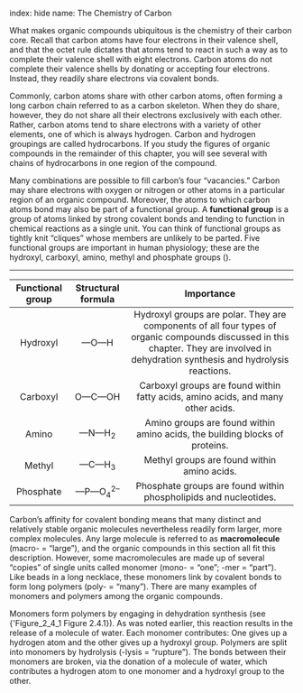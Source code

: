 index: hide
name: The Chemistry of Carbon

What makes organic compounds ubiquitous is the chemistry of their carbon core. Recall that carbon atoms have four electrons in their valence shell, and that the octet rule dictates that atoms tend to react in such a way as to complete their valence shell with eight electrons. Carbon atoms do not complete their valence shells by donating or accepting four electrons. Instead, they readily share electrons via covalent bonds.

Commonly, carbon atoms share with other carbon atoms, often forming a long carbon chain referred to as a carbon skeleton. When they do share, however, they do not share all their electrons exclusively with each other. Rather, carbon atoms tend to share electrons with a variety of other elements, one of which is always hydrogen. Carbon and hydrogen groupings are called hydrocarbons. If you study the figures of organic compounds in the remainder of this chapter, you will see several with chains of hydrocarbons in one region of the compound.

Many combinations are possible to fill carbon’s four “vacancies.” Carbon may share electrons with oxygen or nitrogen or other atoms in a particular region of an organic compound. Moreover, the atoms to which carbon atoms bond may also be part of a functional group. A  **functional group** is a group of atoms linked by strong covalent bonds and tending to function in chemical reactions as a single unit. You can think of functional groups as tightly knit “cliques” whose members are unlikely to be parted. Five functional groups are important in human physiology; these are the hydroxyl, carboxyl, amino, methyl and phosphate groups ().


****

| Functional group | Structural formula | Importance |
|:-:|:-:|:-:|
| Hydroxyl | —O—H | Hydroxyl groups are polar. They are components of all four types of organic compounds discussed in this chapter. They are involved in dehydration synthesis and hydrolysis reactions. |
| Carboxyl | O—C—OH | Carboxyl groups are found within fatty acids, amino acids, and many other acids. |
| Amino | —N—H<sub>2</sub> | Amino groups are found within amino acids, the building blocks of proteins. |
| Methyl | —C—H<sub>3</sub> | Methyl groups are found within amino acids. |
| Phosphate | —P—O<sub>4</sub><sup>2–</sup> | Phosphate groups are found within phospholipids and nucleotides. |
    

Carbon’s affinity for covalent bonding means that many distinct and relatively stable organic molecules nevertheless readily form larger, more complex molecules. Any large molecule is referred to as  **macromolecule** (macro- = “large”), and the organic compounds in this section all fit this description. However, some macromolecules are made up of several “copies” of single units called monomer (mono- = “one”; -mer = “part”). Like beads in a long necklace, these monomers link by covalent bonds to form long polymers (poly- = “many”). There are many examples of monomers and polymers among the organic compounds.

Monomers form polymers by engaging in dehydration synthesis (see {'Figure_2_4_1 Figure 2.4.1}). As was noted earlier, this reaction results in the release of a molecule of water. Each monomer contributes: One gives up a hydrogen atom and the other gives up a hydroxyl group. Polymers are split into monomers by hydrolysis (-lysis = “rupture”). The bonds between their monomers are broken, via the donation of a molecule of water, which contributes a hydrogen atom to one monomer and a hydroxyl group to the other.
